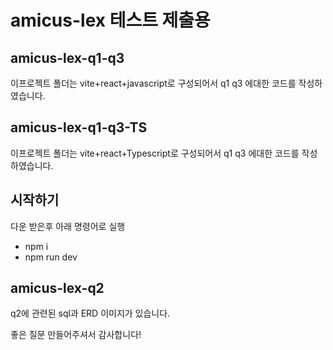 # amicus-lex 테스트 제출용

## amicus-lex-q1-q3

이프로젝트 폴더는 vite+react+javascript로 구성되어서 q1 q3 에대한 코드를 작성하였습니다.

## amicus-lex-q1-q3-TS

이프로젝트 폴더는 vite+react+Typescript로 구성되어서 q1 q3 에대한 코드를 작성하였습니다.

## 시작하기

다운 받은후 아래 명령어로 실행

-   npm i
-   npm run dev

## amicus-lex-q2

q2에 관련된 sql과 ERD 이미지가 있습니다.

좋은 질문 만들어주셔서 감사합니다!
